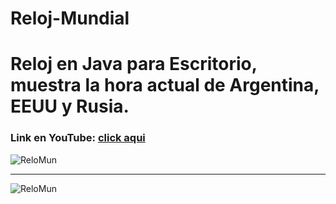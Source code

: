 # Reloj-Mundial
<h1>Reloj en Java para Escritorio, muestra la hora actual de Argentina, EEUU y Rusia.</h1>
<h3>Link en YouTube: <a href="https://www.youtube.com/watch?v=l3P27voJUhk" target="_blanck">click aqui</a></h3> 
<img src="https://www.campusmvp.es/recursos/image.axd?picture=/2020/3T/java-time/java-time-portada.png" alt="ReloMun">
<hr>
<img src="https://i.ytimg.com/vi/BGqfXJAOgQ4/maxresdefault.jpg" alt="ReloMun">
